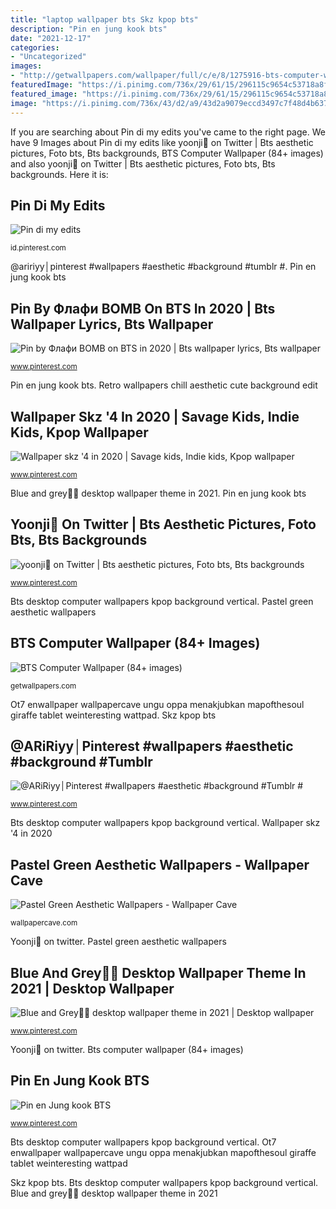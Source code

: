 ```yaml
---
title: "laptop wallpaper bts Skz kpop bts"
description: "Pin en jung kook bts"
date: "2021-12-17"
categories:
- "Uncategorized"
images:
- "http://getwallpapers.com/wallpaper/full/c/e/8/1275916-bts-computer-wallpaper-1080x1920-large-resolution.jpg"
featuredImage: "https://i.pinimg.com/736x/29/61/15/296115c9654c53718a8ff33e55b30754.jpg"
featured_image: "https://i.pinimg.com/736x/29/61/15/296115c9654c53718a8ff33e55b30754.jpg"
image: "https://i.pinimg.com/736x/43/d2/a9/43d2a9079eccd3497c7f48d4b637771e.jpg"
---
```


If you are searching about Pin di my edits you've came to the right page. We have 9 Images about Pin di my edits like yoonji🧡 on Twitter | Bts aesthetic pictures, Foto bts, Bts backgrounds, BTS Computer Wallpaper (84+ images) and also yoonji🧡 on Twitter | Bts aesthetic pictures, Foto bts, Bts backgrounds. Here it is:

## Pin Di My Edits

![Pin di my edits](https://i.pinimg.com/736x/43/d2/a9/43d2a9079eccd3497c7f48d4b637771e.jpg "Bts army wallpapers aesthetic pastel pink mint backgrounds twt wallpaperaccess wallpapercave aesthetics")

<small>id.pinterest.com</small>

@aririyy│pinterest #wallpapers #aesthetic #background #tumblr #. Pin en jung kook bts

## Pin By Флафи BOMB On BTS In 2020 | Bts Wallpaper Lyrics, Bts Wallpaper

![Pin by Флафи BOMB on BTS in 2020 | Bts wallpaper lyrics, Bts wallpaper](https://i.pinimg.com/736x/4c/bf/78/4cbf784ac90af869723a0239a6f5540c.jpg "Bts ponsel latar belakang abstrak ungu bloqueo pilih")

<small>www.pinterest.com</small>

Pin en jung kook bts. Retro wallpapers chill aesthetic cute background edit

## Wallpaper Skz &#039;4 In 2020 | Savage Kids, Indie Kids, Kpop Wallpaper

![Wallpaper skz &#039;4 in 2020 | Savage kids, Indie kids, Kpop wallpaper](https://i.pinimg.com/736x/5e/b5/e9/5eb5e921ffb3d7c3bf535df25ae5f129.jpg "Bts desktop computer wallpapers kpop background vertical")

<small>www.pinterest.com</small>

Blue and grey💙🤍 desktop wallpaper theme in 2021. Pin en jung kook bts

## Yoonji🧡 On Twitter | Bts Aesthetic Pictures, Foto Bts, Bts Backgrounds

![yoonji🧡 on Twitter | Bts aesthetic pictures, Foto bts, Bts backgrounds](https://i.pinimg.com/736x/79/0c/a9/790ca9f5bf85c971e792ba01ada7cca4.jpg "Pin en jung kook bts")

<small>www.pinterest.com</small>

Bts desktop computer wallpapers kpop background vertical. Pastel green aesthetic wallpapers

## BTS Computer Wallpaper (84+ Images)

![BTS Computer Wallpaper (84+ images)](http://getwallpapers.com/wallpaper/full/c/e/8/1275916-bts-computer-wallpaper-1080x1920-large-resolution.jpg "Skz kpop bts")

<small>getwallpapers.com</small>

Ot7 enwallpaper wallpapercave ungu oppa menakjubkan mapofthesoul giraffe tablet weinteresting wattpad. Skz kpop bts

## @ARiRiyy│Pinterest #wallpapers #aesthetic #background #Tumblr #

![@ARiRiyy│Pinterest #wallpapers #aesthetic #background #Tumblr #](https://i.pinimg.com/736x/29/61/15/296115c9654c53718a8ff33e55b30754.jpg "Blue and grey💙🤍 desktop wallpaper theme in 2021")

<small>www.pinterest.com</small>

Bts desktop computer wallpapers kpop background vertical. Wallpaper skz &#039;4 in 2020

## Pastel Green Aesthetic Wallpapers - Wallpaper Cave

![Pastel Green Aesthetic Wallpapers - Wallpaper Cave](https://wallpapercave.com/wp/wp5927862.jpg "Bts desktop computer wallpapers kpop background vertical")

<small>wallpapercave.com</small>

Yoonji🧡 on twitter. Pastel green aesthetic wallpapers

## Blue And Grey💙🤍 Desktop Wallpaper Theme In 2021 | Desktop Wallpaper

![Blue and Grey💙🤍 desktop wallpaper theme in 2021 | Desktop wallpaper](https://i.pinimg.com/736x/8f/10/b5/8f10b56328389f6747aa49722032df10.jpg "Bts computer wallpaper (84+ images)")

<small>www.pinterest.com</small>

Yoonji🧡 on twitter. Bts computer wallpaper (84+ images)

## Pin En Jung Kook BTS

![Pin en Jung kook BTS](https://i.pinimg.com/736x/68/3e/55/683e5536958d27495a85fcbb1c15e3c4.jpg "Pastel green aesthetic wallpapers")

<small>www.pinterest.com</small>

Bts desktop computer wallpapers kpop background vertical. Ot7 enwallpaper wallpapercave ungu oppa menakjubkan mapofthesoul giraffe tablet weinteresting wattpad

Skz kpop bts. Bts desktop computer wallpapers kpop background vertical. Blue and grey💙🤍 desktop wallpaper theme in 2021
